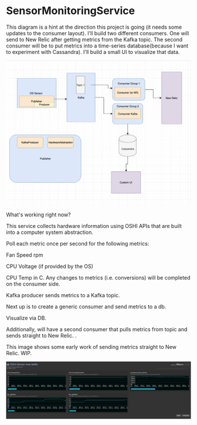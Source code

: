 # SensorMonitoringService

This diagram is a hint at the direction this project is going (it needs some updates to the consumer layout).
I'll build two different consumers. One will send to New Relic after getting metrics from the Kafka topic.
The second consumer will be to put metrics into a time-series database(because I want to experiment with Cassandra).  I'll build a small UI to visualize that data.



![architecture](images/oshiKafka.png)


What's working right now?

This service collects hardware information using OSHI APIs that are built into a computer system abstraction. 

Poll each metric once per second for the following metrics:

Fan Speed rpm

CPU Voltage (if provided by the OS)

CPU Temp in C.  Any changes to metrics (i.e. conversions) will be completed on the consumer side.

Kafka producer sends metrics to a Kafka topic. 


Next up is to create a generic consumer and send metrics to a db.


Visualize via DB.

Additionally, will have a second consumer that pulls metrics from topic and sends straight to New Relic.
.

This image shows some early work of sending metrics straight to New Relic. WIP.

![](images/sensordashboard.png)
